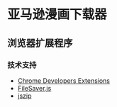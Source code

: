 # 亚马逊漫画下载器
## 浏览器扩展程序

### 技术支持
* [Chrome Developers Extensions](https://developer.chrome.com/docs/extensions/)
* [FileSaver.js](http://purl.eligrey.com/github/FileSaver.js)
* [jszip](https://github.com/Stuk/jszip)
